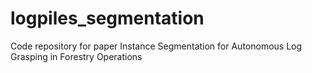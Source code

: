 # logpiles_segmentation
Code repository for paper Instance Segmentation for Autonomous Log Grasping in Forestry Operations
